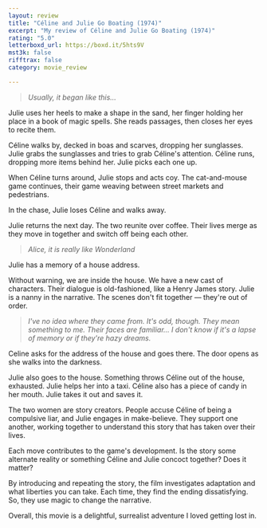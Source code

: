 ```yaml
---
layout: review
title: "Céline and Julie Go Boating (1974)"
excerpt: "My review of Céline and Julie Go Boating (1974)"
rating: "5.0"
letterboxd_url: https://boxd.it/5hts9V
mst3k: false
rifftrax: false
category: movie_review

---
```


<blockquote><i>Usually, it began like this…</i></blockquote>

Julie uses her heels to make a shape in the sand, her finger holding her place in a book of magic spells. She reads passages, then closes her eyes to recite them.

Céline walks by, decked in boas and scarves, dropping her sunglasses. Julie grabs the sunglasses and tries to grab Céline's attention. Céline runs, dropping more items behind her. Julie picks each one up.

When Céline turns around, Julie stops and acts coy. The cat-and-mouse game continues, their game weaving between street markets and pedestrians.

In the chase, Julie loses Céline and walks away.

Julie returns the next day. The two reunite over coffee. Their lives merge as they move in together and switch off being each other.

<blockquote><i>Alice, it is really like Wonderland</i></blockquote>

Julie has a memory of a house address.

Without warning, we are inside the house. We have a new cast of characters. Their dialogue is old-fashioned, like a Henry James story. Julie is a nanny in the narrative. The scenes don't fit together — they're out of order.

<blockquote><i>I've no idea where they came from. It's odd, though. They mean something to me. Their faces are familiar… I don't know if it's a lapse of memory or if they're hazy dreams.</i></blockquote>

Celine asks for the address of the house and goes there. The door opens as she walks into the darkness.

Julie also goes to the house. Something throws Céline out of the house, exhausted. Julie helps her into a taxi. Céline also has a piece of candy in her mouth. Julie takes it out and saves it.

The two women are story creators. People accuse Céline of being a compulsive liar, and Julie engages in make-believe. They support one another, working together to understand this story that has taken over their lives.

Each move contributes to the game's development. Is the story some alternate reality or something Céline and Julie concoct together? Does it matter?

By introducing and repeating the story, the film investigates adaptation and what liberties you can take. Each time, they find the ending dissatisfying. So, they use magic to change the narrative.

Overall, this movie is a delightful, surrealist adventure I loved getting lost in.